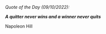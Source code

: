 *Quote of the Day (09/10/2022):*

_**A quitter never wins and a winner never quits**_

Napoleon Hill
